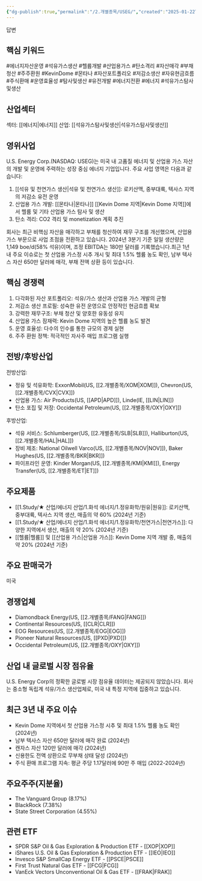 ```yaml
---
{"dg-publish":true,"permalink":"/2.개별종목/USEG/","created":"2025-01-22T06:54:59.524+09:00","updated":"2025-07-29T21:37:05.342+09:00"}
---
```


답변

## 핵심 키워드

#에너지자산운영 #석유가스생산 #헬륨개발 #산업용가스 #탄소격리 #자산매각 #부채청산 #주주환원 #KevinDome #몬타나 #자산포트폴리오 #저감소생산 #자유현금흐름 #주식환매 #운영효율성 #탐사및생산 #유전개발 #에너지전환 #에너지 #석유가스탐사및생산

## 산업섹터

섹터: [[에너지\|에너지]]
산업: [[석유가스탐사및생산\|석유가스탐사및생산]]

## 영위사업

U.S. Energy Corp.(NASDAQ: USEG)는 미국 내 고품질 에너지 및 산업용 가스 자산의 개발 및 운영에 주력하는 성장 중심 에너지 기업입니다. 주요 사업 영역은 다음과 같습니다:

1. [[석유 및 천연가스 생산\|석유 및 천연가스 생산]]: 로키산맥, 중부대륙, 텍사스 지역의 저감소 유전 운영
2. 산업용 가스 개발: [[몬타나\|몬타나]] [[Kevin Dome 지역\|Kevin Dome 지역]]에서 헬륨 및 기타 산업용 가스 탐사 및 생산
3. 탄소 격리: CO2 격리 및 monetization 계획 추진

회사는 최근 비핵심 자산을 매각하고 부채를 청산하여 재무 구조를 개선했으며, 산업용 가스 부문으로 사업 초점을 전환하고 있습니다. 2024년 3분기 기준 일일 생산량은 1,149 boe/d(58% 석유)이며, 조정 EBITDA는 180만 달러를 기록했습니다.최근 1년 내 주요 이슈로는 첫 산업용 가스정 시추 개시 및 최대 1.5% 헬륨 농도 확인, 남부 텍사스 자산 650만 달러에 매각, 부채 전액 상환 등이 있습니다.

## 핵심 경쟁력

1. 다각화된 자산 포트폴리오: 석유/가스 생산과 산업용 가스 개발의 균형
2. 저감소 생산 프로필: 성숙한 유전 운영으로 안정적인 현금흐름 확보
3. 강력한 재무구조: 부채 청산 및 양호한 유동성 유지
4. 산업용 가스 잠재력: Kevin Dome 지역의 높은 헬륨 농도 발견
5. 운영 효율성: 다수의 인수를 통한 규모의 경제 실현
6. 주주 환원 정책: 적극적인 자사주 매입 프로그램 실행

## 전방/후방산업

전방산업:

- 정유 및 석유화학: ExxonMobil(US, [[2.개별종목/XOM\|XOM]]), Chevron(US, [[2.개별종목/CVX\|CVX]])
- 산업용 가스: Air Products(US, [[APD\|APD]]), Linde(IE, [[LIN\|LIN]])
- 탄소 포집 및 저장: Occidental Petroleum(US, [[2.개별종목/OXY\|OXY]])

후방산업:

- 석유 서비스: Schlumberger(US, [[2.개별종목/SLB\|SLB]]), Halliburton(US, [[2.개별종목/HAL\|HAL]])
- 장비 제조: National Oilwell Varco(US, [[2.개별종목/NOV\|NOV]]), Baker Hughes(US, [[2.개별종목/BKR\|BKR]])
- 파이프라인 운영: Kinder Morgan(US, [[2.개별종목/KMI\|KMI]]), Energy Transfer(US, [[2.개별종목/ET\|ET]])

## 주요제품

- [[1.Study/★ 산업/에너지 산업/1.화석 에너지/1.정유화학/원유\|원유]]: 로키산맥, 중부대륙, 텍사스 지역 생산, 매출의 약 60% (2024년 기준)
- [[1.Study/★ 산업/에너지 산업/1.화석 에너지/1.정유화학/천연가스\|천연가스]]: 다양한 지역에서 생산, 매출의 약 20% (2024년 기준)
- [[헬륨\|헬륨]] 및 [[산업용 가스\|산업용 가스]]: Kevin Dome 지역 개발 중, 매출의 약 20% (2024년 기준)

## 주요 판매국가

미국

## 경쟁업체

- Diamondback Energy(US, [[2.개별종목/FANG\|FANG]])
- Continental Resources(US, [[CLR\|CLR]])
- EOG Resources(US, [[2.개별종목/EOG\|EOG]])
- Pioneer Natural Resources(US, [[PXD\|PXD]])
- Occidental Petroleum(US, [[2.개별종목/OXY\|OXY]])

## 산업 내 글로벌 시장 점유율

U.S. Energy Corp의 정확한 글로벌 시장 점유율 데이터는 제공되지 않았습니다. 회사는 중소형 독립계 석유/가스 생산업체로, 미국 내 특정 지역에 집중하고 있습니다.

## 최근 3년 내 주요 이슈

- Kevin Dome 지역에서 첫 산업용 가스정 시추 및 최대 1.5% 헬륨 농도 확인 (2024년)
- 남부 텍사스 자산 650만 달러에 매각 완료 (2024년)
- 캔자스 자산 120만 달러에 매각 (2024년)
- 신용한도 전액 상환으로 무부채 상태 달성 (2024년)
- 주식 환매 프로그램 지속: 평균 주당 1.17달러에 90만 주 매입 (2022-2024년)

## 주요주주(지분율)

- The Vanguard Group (8.17%)
- BlackRock (7.38%)
- State Street Corporation (4.55%)

## 관련 ETF

- SPDR S&P Oil & Gas Exploration & Production ETF - [[XOP\|XOP]]
- iShares U.S. Oil & Gas Exploration & Production ETF - [[IEO\|IEO]]
- Invesco S&P SmallCap Energy ETF - [[PSCE\|PSCE]]
- First Trust Natural Gas ETF - [[FCG\|FCG]]
- VanEck Vectors Unconventional Oil & Gas ETF - [[FRAK\|FRAK]]